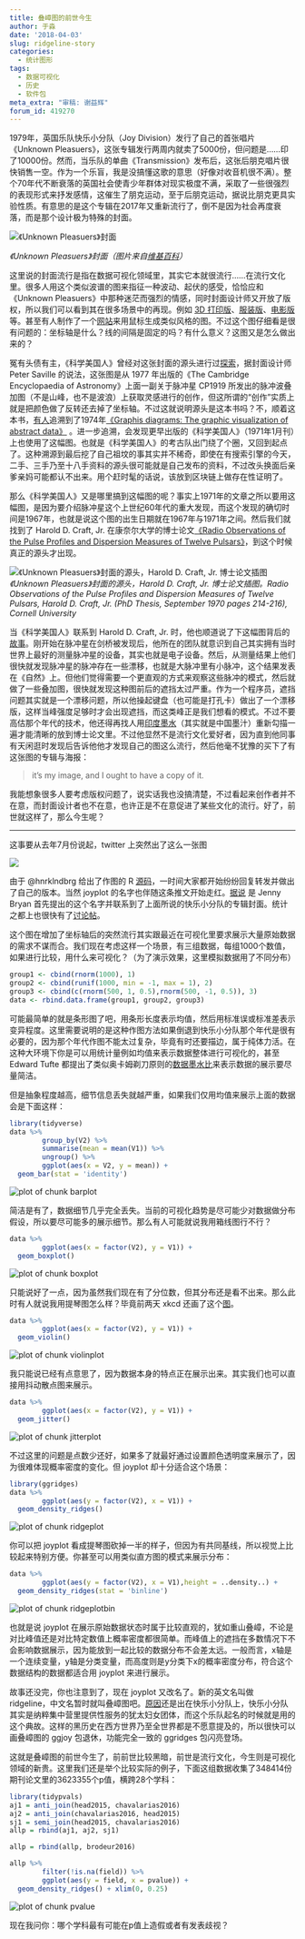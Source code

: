 ```yaml
---
title: 叠嶂图的前世今生
author: 于淼
date: '2018-04-03'
slug: ridgeline-story
categories:
  - 统计图形
tags:
  - 数据可视化
  - 历史
  - 软件包
meta_extra: "审稿: 谢益辉"
forum_id: 419270
---
```


1979年，英国乐队快乐小分队（Joy Division）发行了自己的首张唱片《Unknown Pleasuers》，这张专辑发行两周内就卖了5000份，但问题是……印了10000份。然而，当乐队的单曲《Transmission》发布后，这张后朋克唱片很快销售一空。作为一个乐盲，我是没搞懂这歌的意思（好像对收音机很不满）。整个70年代不断衰落的英国社会使青少年群体对现实极度不满，采取了一些很强烈的表现形式来抒发感情，这催生了朋克运动，至于后朋克运动，据说比朋克更具实验性质。有意思的是这个专辑在2017年又重新流行了，倒不是因为社会再度衰落，而是那个设计极为特殊的封面。

![《Unknown Pleasuers》封面](https://yufree.cn/images/up.jpeg)

*《Unknown Pleasuers》封面（图片来自[维基百科](https://upload.wikimedia.org/wikipedia/en/7/70/Unknown_Pleasures_Joy_Division_LP_sleeve.jpg)）*

这里说的封面流行是指在数据可视化领域里，其实它本就很流行……在流行文化里。很多人用这个类似波谱的图来指征一种波动、起伏的感受，恰恰应和《Unknown Pleasuers》中那种迷茫而强烈的情感，同时封面设计师又开放了版权，所以我们可以看到其在很多场景中的再现。例如 [3D 打印版](http://i.document.m05.de/2013/05/23/joy-divisions-unknown-pleasures-printed-in-3d/)、[服装版](http://www.virgula.com.br/musica/no-aniversario-de-ian-curtis-relembramos-as-mil-e-uma-faces-da-capa-de-unknown-pleasures/#img=3&galleryId=995918)、[电影版](https://thetab.com/uk/bristol/2016/02/13/survive-waking-strangers-bed-valentines-day-23604)等。甚至有人制作了一个[网站](https://garrettdreyfus.github.io/unknownpleasures/)来用鼠标生成类似风格的图。不过这个图仔细看是很有问题的：坐标轴是什么？线的间隔是固定的吗？有什么意义？这图又是怎么做出来的？

冤有头债有主，《科学美国人》曾经对这张封面的源头进行过[探索](https://blogs.scientificamerican.com/sa-visual/pop-culture-pulsar-origin-story-of-joy-division-s-unknown-pleasures-album-cover-video/)，据封面设计师 Peter Saville 的说法，这张图是从 1977 年出版的《The Cambridge Encyclopaedia of Astronomy》上面一副关于脉冲星 CP1919 所发出的脉冲波叠加图（不是山峰，也不是波浪）上获取灵感进行的创作，但这所谓的“创作”实质上就是把颜色做了反转还去掉了坐标轴。不过这就说明源头是这本书吗？不，顺着这本书，[有人](https://adamcap.com/2011/05/19/history-of-joy-division-unknown-pleasures-album-art/)追溯到了1974年[《Graphis diagrams: The graphic visualization of abstract data》](https://www.amazon.com/gp/product/3857094109/ref=as_li_ss_tl?ie=UTF8&tag=adamcapr-20&linkCode=as2&camp=217145&creative=399349&creativeASIN=3857094109) 。进一步追溯，会发现更早出版的《科学美国人》（1971年1月刊）上也使用了这幅图。也就是《科学美国人》的考古队出门绕了个圈，又回到起点了。这种溯源到最后挖了自己祖坟的事其实并不稀奇，即使在有搜索引擎的今天，二手、三手乃至十八手资料的源头很可能就是自己发布的资料，不过改头换面后亲爹亲妈可能都认不出来。用个赶时髦的话说，该放到区块链上做存在性证明了。

那么《科学美国人》又是哪里搞到这幅图的呢？事实上1971年的文章之所以要用这幅图，是因为要介绍脉冲星这个上世纪60年代的重大发现，而这个发现的确切时间是1967年，也就是说这个图的出生日期就在1967年与1971年之间。然后我们就找到了 Harold D. Craft, Jr. 在康奈尔大学的博士论文[《Radio Observations of the Pulse Profiles and Dispersion Measures of Twelve Pulsars》](https://catalog.library.cornell.edu/cgi-bin/Pwebrecon.cgi?BBID=37866&DB=local)，到这个时候真正的源头才出现。

![《Unknown Pleasuers》封面的源头，Harold D. Craft, Jr. 博士论文插图](https://yufree.cn/images/or2.png)
*《Unknown Pleasuers》封面的源头，Harold D. Craft, Jr. 博士论文插图。Radio Observations of the Pulse Profiles and Dispersion Measures of Twelve Pulsars, Harold D. Craft, Jr. (PhD Thesis, September 1970 pages 214-216), Cornell University*

当《科学美国人》联系到 Harold D. Craft, Jr. 时，他也顺道说了下这幅图背后的[故事](https://blogs.scientificamerican.com/sa-visual/pop-culture-pulsar-origin-story-of-joy-division-s-unknown-pleasures-album-cover-video/)。刚开始在脉冲星在剑桥被发现后，他所在的团队就意识到自己其实拥有当时世界上最好的测量脉冲星的设备，其实也就是电子设备。然后，从测量结果上他们很快就发现脉冲星的脉冲存在一些漂移，也就是大脉冲里有小脉冲，这个结果发表在《自然》上。但他们觉得需要一个更直观的方式来观察这些脉冲的模式，然后就做了一些叠加图，很快就发现这种图前后的遮挡太过严重。作为一个程序员，遮挡问题其实就是一个漂移问题，所以他操起键盘（也可能是打孔卡）做出了一个漂移版，这样当峰强度足够时才会出现遮挡，而这类峰正是我们想看的模式。不过不要高估那个年代的技术，他还得再找人用[印度墨水](https://en.wikipedia.org/wiki/India_ink)（其实就是中国墨汁）重新勾描一遍才能清晰的放到博士论文里。不过他显然不是流行文化爱好者，因为直到他同事有天闲逛时发现后告诉他他才发现自己的图这么流行，然后他毫不犹豫的买下了有这张图的专辑与海报：

> it’s my image, and I ought to have a copy of it.

我能想象很多人要考虑版权问题了，说实话我也没搞清楚，不过看起来创作者并不在意，而封面设计者也不在意，也许正是不在意促进了某些文化的流行。好了，前世就这样了，那么今生呢？

-----

这事要从去年7月份说起，twitter 上突然出了这么一张图

![](https://yufree.cn/images/twjoy.jpg)

由于 @hnrklndbrg 给出了作图的 R [源码](https://github.com/halhen/viz-pub/blob/master/sports-time-of-day/2_gen_chart.R)，一时间大家都开始纷纷回复转发并做出了自己的版本。当然 joyplot 的名字也伴随这条推文开始走红。[据说](http://blog.revolutionanalytics.com/2017/07/joyplots.html) 是 Jenny Bryan 首先提出的这个名字并联系到了上面所说的快乐小分队的专辑封面。统计之都上也很快有了[讨论帖](https://d.cosx.org/d/419270-ggjoy)。

这个图在增加了坐标轴后的突然流行其实跟最近在可视化里要求展示大量原始数据的需求不谋而合。我们现在考虑这样一个场景，有三组数据，每组1000个数值，如果进行比较，用什么来可视化？（为了演示效果，这里模拟数据用了不同分布）


```r
group1 <- cbind(rnorm(1000), 1)
group2 <- cbind(runif(1000, min = -1, max = 1), 2)
group3 <- cbind(c(rnorm(500, 1, 0.5),rnorm(500, -1, 0.5)), 3)
data <- rbind.data.frame(group1, group2, group3)
```

可能最简单的就是条形图了吧，用条形长度表示均值，然后用标准误或标准差表示变异程度。这里需要说明的是这种作图方法如果倒退到快乐小分队那个年代是很有必要的，因为那个年代作图不能太过复杂，毕竟有时还要描边，属于纯体力活。在这种大环境下你是可以用统计量例如均值来表示数据整体进行可视化的，甚至 Edward Tufte 都提出了类似奥卡姆剃刀原则的[数据墨水比](http://www.infovis-wiki.net/index.php/Data-Ink_Ratio)来表示数据的展示要尽量简洁。

但是抽象程度越高，细节信息丢失就越严重，如果我们仅用均值来展示上面的数据会是下面这样：


```r
library(tidyverse)
data %>%
        group_by(V2) %>%
        summarise(mean = mean(V1)) %>%
        ungroup() %>%
        ggplot(aes(x = V2, y = mean)) +
  geom_bar(stat = 'identity')
```

![plot of chunk barplot](https://yufree.cn/images/barplot-1.png)

简洁是有了，数据细节几乎完全丢失。当前的可视化趋势是尽可能少对数据做分布假设，所以要尽可能多的展示细节。那么有人可能就说我用箱线图行不行？


```r
data %>%
        ggplot(aes(x = factor(V2), y = V1)) +
  geom_boxplot()
```

![plot of chunk boxplot](https://yufree.cn/images/boxplot-1.png)

只能说好了一点，因为虽然我们现在有了分位数，但其分布还是看不出来。那么此时有人就说我用提琴图怎么样？毕竟前两天 xkcd 还画了这个[图](https://xkcd.com/1967/)。


```r
data %>%
        ggplot(aes(x = factor(V2), y = V1)) +
  geom_violin()
```

![plot of chunk violinplot](https://yufree.cn/images/violinplot-1.png)

我只能说已经有点意思了，因为数据本身的特点正在展示出来。其实我们也可以直接用抖动散点图来展示。


```r
data %>%
        ggplot(aes(x = factor(V2), y = V1)) +
  geom_jitter()
```

![plot of chunk jitterplot](https://yufree.cn/images/jitterplot-1.png)

不过这里的问题是点数少还好，如果多了就最好通过设置颜色透明度来展示了，因为很难体现概率密度的变化。但 joyplot 却十分适合这个场景：


```r
library(ggridges)
data %>%
        ggplot(aes(y = factor(V2), x = V1)) +
  geom_density_ridges()
```

![plot of chunk ridgeplot](https://yufree.cn/images/ridgeplot-1.png)

你可以把 joyplot 看成提琴图砍掉一半的样子，但因为有共同基线，所以视觉上比较起来特别方便。你甚至可以用类似直方图的模式来展示分布：


```r
data %>%
        ggplot(aes(y = factor(V2), x = V1),height = ..density..) +
  geom_density_ridges(stat = 'binline')
```

![plot of chunk ridgeplotbin](https://yufree.cn/images/ridgeplotbin-1.png)

也就是说 joyplot 在展示原始数据状态时属于比较直观的，犹如重山叠嶂，不论是对比峰值还是对比特定数值上概率密度都很简单。而峰值上的遮挡在多数情况下不会影响数据展示，因为能放到一起比较的数据分布不会差太远。一般而言，x轴是一个连续变量，y轴是分类变量，而高度则是y分类下x的概率密度分布，符合这个数据结构的数据都适合用 joyplot 来进行展示。

故事还没完，你也注意到了，现在 joyplot 又改名了。新的英文名叫做 ridgeline，中文名暂时就叫叠嶂图吧。[原因](http://serialmentor.com/blog/2017/9/15/goodbye-joyplots)还是出在快乐小分队上，快乐小分队其实是纳粹集中营里提供性服务的犹太妇女团体，而这个乐队起名的时候就是用的这个典故。这样的黑历史在西方世界乃至全世界都是不愿意提及的，所以很快可以画叠嶂图的 ggjoy 包退休，功能完全一致的 ggridges 包闪亮登场。

这就是叠嶂图的前世今生了，前前世比较黑暗，前世是流行文化，今生则是可视化领域的新贵。这里我们还是举个比较实际的例子，下面这组数据收集了348414份期刊论文里的3623355个p值，横跨28个学科：


```r
library(tidypvals)
aj1 = anti_join(head2015, chavalarias2016)
aj2 = anti_join(chavalarias2016, head2015)
sj1 = semi_join(head2015, chavalarias2016)
allp = rbind(aj1, aj2, sj1)

allp = rbind(allp, brodeur2016)

allp %>% 
        filter(!is.na(field)) %>%
        ggplot(aes(y = field, x = pvalue)) +
  geom_density_ridges() + xlim(0, 0.25)
```

![plot of chunk pvalue](https://yufree.cn/images/pvalue-1.png)

现在我问你：哪个学科最有可能在p值上造假或者有发表歧视？
